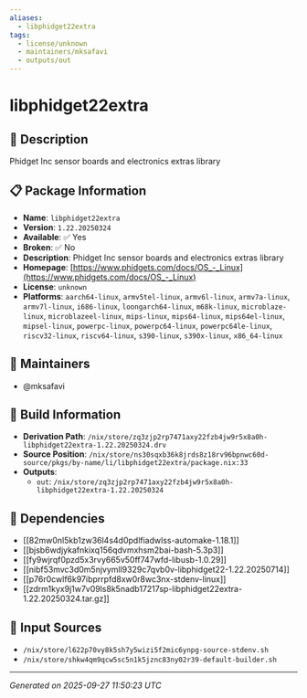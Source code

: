 ```yaml
---
aliases:
  - libphidget22extra
tags:
  - license/unknown
  - maintainers/mksafavi
  - outputs/out
---
```


# libphidget22extra

## 📝 Description

Phidget Inc sensor boards and electronics extras library

## 📋 Package Information

- **Name**: `libphidget22extra`
- **Version**: `1.22.20250324`
- **Available**: ✅ Yes
- **Broken**: ✅ No
- **Description**: Phidget Inc sensor boards and electronics extras library
- **Homepage**: [https://www.phidgets.com/docs/OS_-_Linux](https://www.phidgets.com/docs/OS_-_Linux)
- **License**: `unknown`
- **Platforms**: `aarch64-linux`, `armv5tel-linux`, `armv6l-linux`, `armv7a-linux`, `armv7l-linux`, `i686-linux`, `loongarch64-linux`, `m68k-linux`, `microblaze-linux`, `microblazeel-linux`, `mips-linux`, `mips64-linux`, `mips64el-linux`, `mipsel-linux`, `powerpc-linux`, `powerpc64-linux`, `powerpc64le-linux`, `riscv32-linux`, `riscv64-linux`, `s390-linux`, `s390x-linux`, `x86_64-linux`
## 👥 Maintainers

- @mksafavi


## 🔧 Build Information

- **Derivation Path**: `/nix/store/zq3zjp2rp7471axy22fzb4jw9r5x8a0h-libphidget22extra-1.22.20250324.drv`
- **Source Position**: `/nix/store/ns30sqxb36k8jrds8z18rv96bpnwc60d-source/pkgs/by-name/li/libphidget22extra/package.nix:33`
- **Outputs**:
  - `out`:  `/nix/store/zq3zjp2rp7471axy22fzb4jw9r5x8a0h-libphidget22extra-1.22.20250324`

## 🔗 Dependencies

- [[82mw0nl5kb1zw36l4s4d0pdlfiadwlss-automake-1.18.1]]
- [[bjsb6wdjykafnkixq156qdvmxhsm2bai-bash-5.3p3]]
- [[fy9wjrqf0pzd5x3rvy665v50ff747wfd-libusb-1.0.29]]
- [[nibf53mvc3d0m5njvymll9329c7qvb0v-libphidget22-1.22.20250714]]
- [[p76r0cwlf6k97ibprrpfd8xw0r8wc3nx-stdenv-linux]]
- [[zdrm1kyx9j1w7v09ls8k5nadb17217sp-libphidget22extra-1.22.20250324.tar.gz]]

## 📁 Input Sources

- `/nix/store/l622p70vy8k5sh7y5wizi5f2mic6ynpg-source-stdenv.sh`
- `/nix/store/shkw4qm9qcw5sc5n1k5jznc83ny02r39-default-builder.sh`

---
*Generated on 2025-09-27 11:50:23 UTC*
